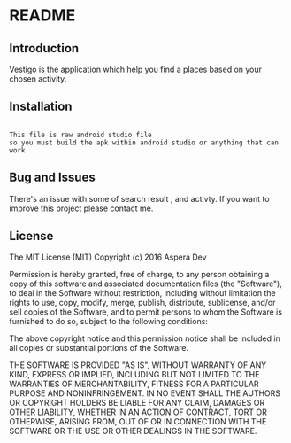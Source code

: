 # README

## Introduction
Vestigo is the application which help you find a places based on your chosen activity.

## Installation 
```

This file is raw android studio file
so you must build the apk within android studio or anything that can work

```

## Bug and Issues
There's an issue with some of search result , and activty.
If you want to improve this project please contact me.

## License
The MIT License (MIT)
Copyright (c) 2016 Aspera Dev

Permission is hereby granted, free of charge, to any person obtaining a copy of this software and associated documentation files (the "Software"), to deal in the Software without restriction, including without limitation the rights to use, copy, modify, merge, publish, distribute, sublicense, and/or sell copies of the Software, and to permit persons to whom the Software is furnished to do so, subject to the following conditions:

The above copyright notice and this permission notice shall be included in all copies or substantial portions of the Software.

THE SOFTWARE IS PROVIDED "AS IS", WITHOUT WARRANTY OF ANY KIND, EXPRESS OR IMPLIED, INCLUDING BUT NOT LIMITED TO THE WARRANTIES OF MERCHANTABILITY, FITNESS FOR A PARTICULAR PURPOSE AND NONINFRINGEMENT. IN NO EVENT SHALL THE AUTHORS OR COPYRIGHT HOLDERS BE LIABLE FOR ANY CLAIM, DAMAGES OR OTHER LIABILITY, WHETHER IN AN ACTION OF CONTRACT, TORT OR OTHERWISE, ARISING FROM, OUT OF OR IN CONNECTION WITH THE SOFTWARE OR THE USE OR OTHER DEALINGS IN THE SOFTWARE.

